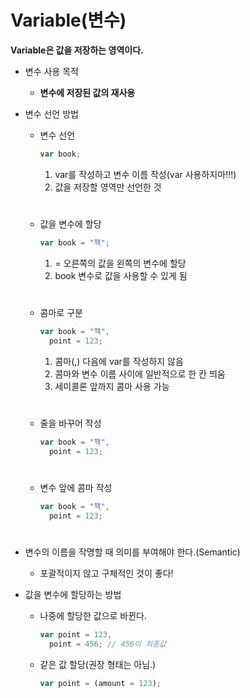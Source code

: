 # Variable(변수)

**Variable은 값을 저장하는 영역이다.**

- 변수 사용 목적

  - **변수에 저장된 값의 재사용**

- 변수 선언 방법

  - 변수 선언
    ```javascript
    var book;
    ```
    1. var를 작성하고 변수 이름 작성(var 사용하지마!!!)
    2. 값을 저장할 영역만 선언한 것
    #
  - 값을 변수에 할당

    ```javascript
    var book = "책";
    ```

    1. = 오른쪽의 값을 왼쪽의 변수에 할당
    2. book 변수로 값을 사용할 수 있게 됨

    #

  - 콤마로 구분
    ```javascript
    var book = "책",
      point = 123;
    ```
    1. 콤마(,) 다음에 var를 작성하지 않음
    2. 콤마와 변수 이름 사이에 일반적으로 한 칸 띄움
    3. 세미콜론 앞까지 콤마 사용 가능
    #
  - 줄을 바꾸어 작성
    ```javascript
    var book = "책",
      point = 123;
    ```
    #
  - 변수 앞에 콤마 작성
    ```javascript
    var book = "책",
      point = 123;
    ```
    #

- 변수의 이름을 작명할 때 의미를 부여해야 한다.(Semantic)

  - 포괄적이지 않고 구체적인 것이 좋다!

- 값을 변수에 할당하는 방법
  - 나중에 할당한 값으로 바뀐다.
    ```javascript
    var point = 123,
      point = 456; // 456이 최종값
    ```
  - 같은 값 할당(권장 형태는 아님.)
    ```javascript
    var point = (amount = 123);
    ```
